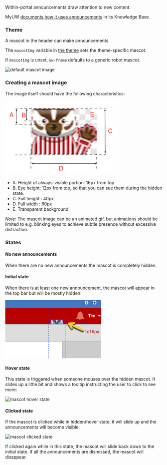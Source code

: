 Within-portal announcements draw attention to new content.

MyUW [documents how it uses announcements](https://kb.wisc.edu/myuw/page.php?id=63903) in its Knowledge Base.

### Theme

A mascot in the header can make announcements.

The `mascotImg` variable in [the theme](theming.md) sets the theme-specific mascot.

If `mascotImg` is unset, `uw-frame` defaults to a generic robot mascot.

![default mascot image](./img/announcement-character.png)

### Creating a mascot image
The image itself should have the following characteristics:

![./img/mascot/mascot-w-comments.png](img/mascot/mascot-w-comments.png)

+ A. Height of always-visible portion: 16px from top
+ B. Eye height: 12px from top, so that you can see them during the hidden state.
+ C. Full height : 40px
+ D. Full width : 60px
+ E. Transparent background

*Note*: The mascot image can be an animated gif, but animations should be limited to e.g. blinking eyes to achieve subtle presence without excessive distraction.

### States

#### No new announcements

When there are no new announcements the mascot is completely hidden.

#### Initial state
When there is at least one new announcement, the mascot will appear in the top bar but will be mostly hidden:

![mascot initial state](./img/mascot/hidden-mascot.png)

#### Hover state
This state is triggered when someone mouses over the hidden mascot. It slides up a little bit and shows a tooltip instructing
the user to click to see more:

![mascot hover state](./img/mascot/hover-mascot.png)

#### Clicked state

If the mascot is clicked while in hidden/hover state, it will slide up and the announcements will become visible:

![mascot clicked state](./img/mascot/presenting-mascot.png)

If clicked again while in this state, the mascot will slide back down to the initial state. If all the announcements are dismissed, the mascot will disappear.
